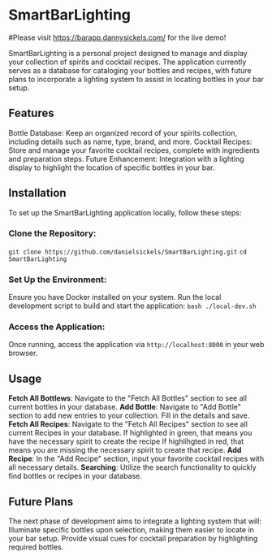 # SmartBarLighting
#Please visit https://barapp.dannysickels.com/ for the live demo!
  
SmartBarLighting is a personal project designed to manage and display your collection of spirits and cocktail recipes. The application currently serves as a database for cataloging your bottles and recipes, with future plans to incorporate a lighting system to assist in locating bottles in your bar setup.

## Features
Bottle Database: Keep an organized record of your spirits collection, including details such as name, type, brand, and more.
Cocktail Recipes: Store and manage your favorite cocktail recipes, complete with ingredients and preparation steps.
Future Enhancement: Integration with a lighting display to highlight the location of specific bottles in your bar.

## Installation
To set up the SmartBarLighting application locally, follow these steps:

### Clone the Repository:
```git clone https://github.com/danielsickels/SmartBarLighting.git```
```cd SmartBarLighting```
### Set Up the Environment:
Ensure you have Docker installed on your system.
Run the local development script to build and start the application:
```bash ./local-dev.sh```
### Access the Application:
Once running, access the application via ```http://localhost:8000``` in your web browser.  
  
## Usage
**Fetch All Bottlews**: Navigate to the "Fetch All Bottles" section to see all current bottles in your database.
**Add Bottle**: Navigate to "Add Bottle" section to add new entries to your collection. Fill in the details and save.
**Fetch All Recipes**: Navigate to the "Fetch All Recipes" section to see all current Recipes in your database. If highlighted in green, that means you have the necessary spirit to create the recipe If highlihgted in red, that means you are missing the necessary spirit to create that recipe.
**Add Recipe**: In the "Add Recipe" section, input your favorite cocktail recipes with all necessary details.
**Searching**: Utilize the search functionality to quickly find bottles or recipes in your database.  
  
## Future Plans
The next phase of development aims to integrate a lighting system that will:
Illuminate specific bottles upon selection, making them easier to locate in your bar setup.
Provide visual cues for cocktail preparation by highlighting required bottles.
